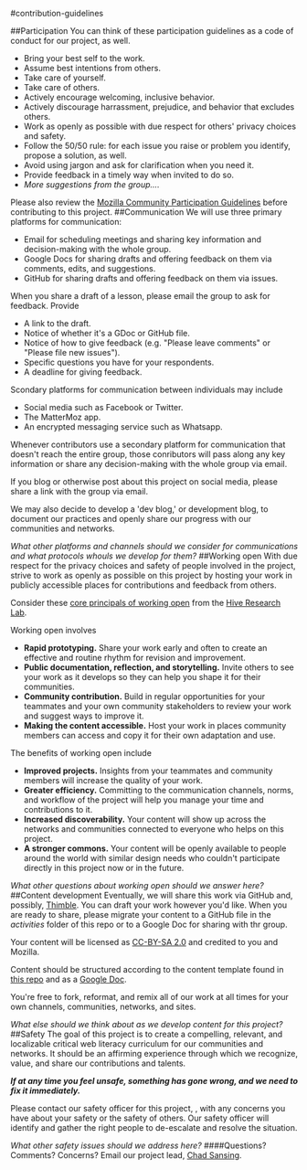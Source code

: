 #contribution-guidelines

##Participation
You can think of these participation guidelines as a code of conduct for our project, as well.

- Bring your best self to the work.
- Assume best intentions from others.
- Take care of yourself.
- Take care of others.
- Actively encourage welcoming, inclusive behavior.
- Actively discourage harrassment, prejudice, and behavior that excludes others.
- Work as openly as possible with due respect for others' privacy choices and safety.
- Follow the 50/50 rule: for each issue you raise or problem you identify, propose a solution, as well.
- Avoid using jargon and ask for clarification when you need it.
- Provide feedback in a timely way when invited to do so.
- *More suggestions from the group....*

Please also review the [Mozilla Community Participation Guidelines](https://www.mozilla.org/en-US/about/governance/policies/participation/) before contributing to this project.
##Communication
We will use three primary platforms for communication:
- Email for scheduling meetings and sharing key information and decision-making with the whole group. 
- Google Docs for sharing drafts and offering feedback on them via comments, edits, and suggestions.
- GitHub for sharing drafts and offering feedback on them via issues.

When you share a draft of a lesson, please email the group to ask for feedback. Provide
- A link to the draft.
- Notice of whether it's a GDoc or GitHub file.
- Notice of how to give feedback (e.g. "Please leave comments" or "Please file new issues").
- Specific questions you have for your respondents.
- A deadline for giving feedback.

Scondary platforms for communication between individuals may include
- Social media such as Facebook or Twitter.
- The MatterMoz app.
- An encrypted messaging service such as Whatsapp.

Whenever contributors use a secondary platform for communication that doesn't reach the entire group, those conributors will pass along any key information or share any decision-making with the whole group via email.

If you blog or otherwise post about this project on social media, please share a link with the group via email.

We may also decide to develop a 'dev blog,' or development blog, to document our practices and openly share our progress with our communities and networks.

*What other platforms and channels should we consider for communications and what protocols whouls we develop for them?*
##Working open
With due respect for the privacy choices and safety of people involved in the project, strive to work as openly as possible on this project by hosting your work in publicly accessible places for contributions and feedback from others.

Consider these [core principals of working open](https://hiveresearchlab.files.wordpress.com/2014/12/what-does-it-mean-to-work-open-in-hive-nyc-hive-research-lab-october-2014.pdf) from the [Hive Research Lab](https://hiveresearchlab.org/).

Working open involves
- **Rapid prototyping.** Share your work early and often to create an effective and routine rhythm for revision and improvement.
- **Public documentation, reflection, and storytelling.** Invite others to see your work as it develops so they can help you shape it for their communities.
- **Community contribution.** Build in regular opportunities for your teammates and your own community stakeholders to review your work and suggest ways to improve it.
- **Making the content accessible.** Host your work in places community members can access and copy it for their own adaptation and use.

The benefits of working open include
- **Improved projects.** Insights from your teammates and community members will increase the quality of your work.
- **Greater efficiency.** Committing to the communication channels, norms, and workflow of the project will help you manage your time and contributions to it.
- **Increased discoverability.** Your content will show up across the networks and communities connected to everyone who helps on this project.
- **A stronger commons.** Your content will be openly available to people around the world with similar design needs who couldn't participate directly in this project now or in the future.

*What other questions about working open should we answer here?*
##Content development
Eventually, we will share this work via GitHub and, possibly, [Thimble](https://thimble.mozilla.org). You can draft your work however you'd like. When you are ready to share, please migrate your content to a GitHub file in the *activities* folder of this repo or to a Google Doc for sharing with thr group.

Your content will be licensed as [CC-BY-SA 2.0](https://creativecommons.org/licenses/by-sa/2.0/) and credited to you and Mozilla.

Content should be structured according to the content template found in [this repo](https://github.com/chadsansing/critical-web-literacy-curriculum/blob/master/Resources/content-template.md) and as a [Google Doc](https://docs.google.com/document/d/1rr3MDOcfigcidn33LlGIN_rZg2gGyaQonPWxHfPBbMM/edit#).

You're free to fork, reformat, and remix all of our work at all times for your own channels, communities, networks, and sites.

*What else should we think about as we develop content for this project?*
##Safety
The goal of this project is to create a compelling, relevant, and localizable critical web literacy curriculum for our communities and networks. It should be an affirming experience through which we recognize, value, and share our contributions and talents.

***If at any time you feel unsafe, something has gone wrong, and we need to fix it immediately.***

Please contact our safety officer for this project, [](), with any concerns you have about your safety or the safety of others. Our safety officer will identify and gather the right people to de-escalate and resolve the situation.

*What other safety issues should we address here?*
####Questions? Comments? Concerns? Email our project lead, [Chad Sansing](mailto:chad@mozillafoundation.org).
